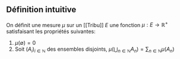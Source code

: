 ## Définition intuitive
On définit une mesure $\mu$ sur un [[Tribu]] $E$ une fonction $\mu: E \to \mathbb R^+$  satisfaisant les propriétés suivantes:
1. $\mu(\emptyset) = 0$
2. Soit $(A_i)_{i \in \mathbb N}$ des ensembles disjoints, $\mu(\bigcup_{n \in \mathbb N} A_{n})= \sum_{n \in \mathbb{N}} \mu(A_n)$
